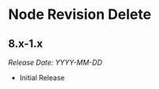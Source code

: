 # Node Revision Delete

8.x-1.x
--------------------------------------------------------------------------------  
_Release Date: YYYY-MM-DD_

- Initial Release

